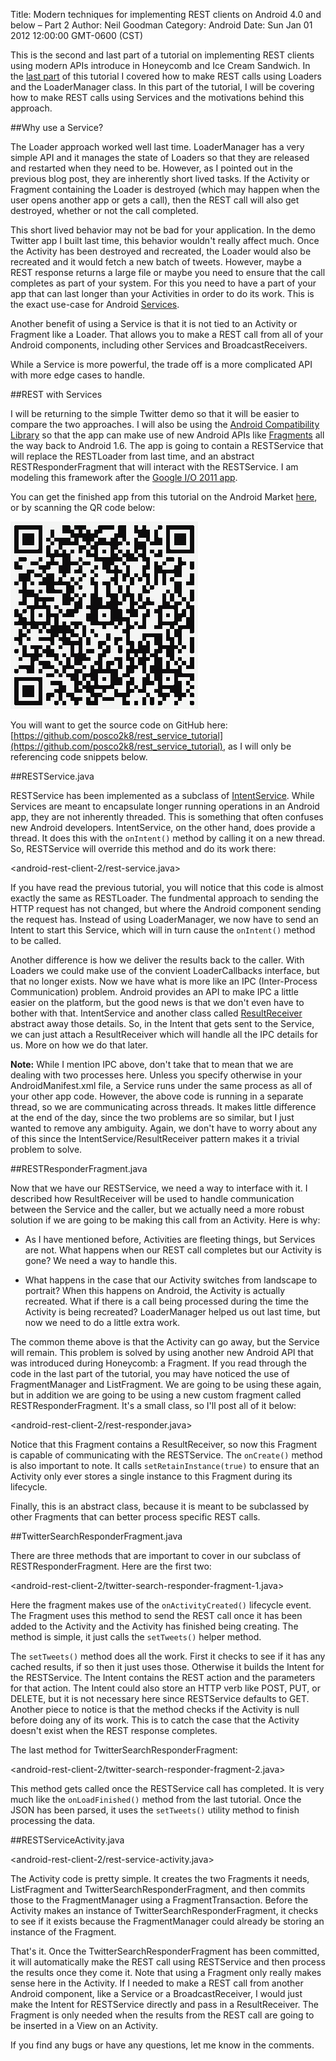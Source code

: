 Title: Modern techniques for implementing REST clients on Android 4.0 and below – Part 2
Author: Neil Goodman
Category: Android
Date: Sun Jan 01 2012 12:00:00 GMT-0600 (CST)

This is the second and last part of a tutorial on implementing REST clients using modern APIs introduce in Honeycomb and Ice Cream Sandwich. In the [last part](http://neilgoodman.net/2011/12/26/modern-techniques-for-implementing-rest-clients-on-android-4-0-and-below-part-1/) of this tutorial I covered how to make REST calls using Loaders and the LoaderManager class. In this part of the tutorial, I will be covering how to make REST calls using Services and the motivations behind this approach.

##Why use a Service?

The Loader approach worked well last time. LoaderManager has a very simple API and it manages the state of Loaders so that they are released and restarted when they need to be. However, as I pointed out in the previous blog post, they are inherently short lived tasks. If the Activity or Fragment containing the Loader is destroyed (which may happen when the user opens another app or gets a call), then the REST call will also get destroyed, whether or not the call completed.

This short lived behavior may not be bad for your application. In the demo Twitter app I built last time, this behavior wouldn't really affect much. Once the Activity has been destroyed and recreated, the Loader would also be recreated and it would fetch a new batch of tweets. However, maybe a REST response returns a large file or maybe you need to ensure that the call completes as part of your system. For this you need to have a part of your app that can last longer than your Activities in order to do its work. This is the exact use-case for Android [Services](http://developer.android.com/guide/topics/fundamentals/services.html).

Another benefit of using a Service is that it is not tied to an Activity or Fragment like a Loader. That allows you to make a REST call from all of your Android components, including other Services and BroadcastReceivers.

While a Service is more powerful, the trade off is a more complicated API with more edge cases to handle.

##REST with Services

I will be returning to the simple Twitter demo so that it will be easier to compare the two approaches. I will also be using the [Android Compatibility Library](http://developer.android.com/sdk/compatibility-library.html) so that the app can make use of new Android APIs like [Fragments](http://developer.android.com/guide/topics/fundamentals/fragments.html) all the way back to Android 1.6. The app is going to contain a RESTService that will replace the RESTLoader from last time, and an abstract RESTResponderFragment that will interact with the RESTService. I am modeling this framework after the [Google I/O 2011 app](http://code.google.com/p/iosched/).

You can get the finished app from this tutorial on the Android Market [here](https://market.android.com/details?id=net.neilgoodman.android.restservicetutorial), or by scanning the QR code below:

![QR Code](android-rest-client-2/rest-service-qr.png)

You will want to get the source code on GitHub here: [https://github.com/posco2k8/rest_service_tutorial](https://github.com/posco2k8/rest_service_tutorial), as I will only be referencing code snippets below.

##RESTService.java

RESTService has been implemented as a subclass of [IntentService](http://developer.android.com/reference/android/app/IntentService.html). While Services are meant to encapsulate longer running operations in an Android app, they are not inherently threaded. This is something that often confuses new Android developers. IntentService, on the other hand, does provide a thread. It does this with the `onIntent()` method by calling it on a new thread. So, RESTService will override this method and do its work there:

<android-rest-client-2/rest-service.java>

If you have read the previous tutorial, you will notice that this code is almost exactly the same as RESTLoader. The fundmental approach to sending the HTTP request has not changed, but where the Android component sending the request has. Instead of using LoaderManager, we now have to send an Intent to start this Service, which will in turn cause the `onIntent()` method to be called.

Another difference is how we deliver the results back to the caller. With Loaders we could make use of the convient LoaderCallbacks<D> interface, but that no longer exists. Now we have what is more like an IPC (Inter-Process Communication) problem. Android provides an API to make IPC a little easier on the platform, but the good news is that we don't even have to bother with that. IntentService and another class called [ResultReceiver](http://developer.android.com/reference/android/os/ResultReceiver.html) abstract away those details. So, in the Intent that gets sent to the Service, we can just attach a ResultReceiver which will handle all the IPC details for us. More on how we do that later.

__Note:__ While I mention IPC above, don't take that to mean that we are dealing with two processes here. Unless you specify otherwise in your AndroidManifest.xml file, a Service runs under the same process as all of your other app code. However, the above code is running in a separate thread, so we are communicating across threads. It makes little difference at the end of the day, since the two problems are so similar, but I just wanted to remove any ambiguity. Again, we don't have to worry about any of this since the IntentService/ResultReceiver pattern makes it a trivial problem to solve.

##RESTResponderFragment.java

Now that we have our RESTService, we need a way to interface with it. I described how ResultReceiver will be used to handle communication between the Service and the caller, but we actually need a more robust solution if we are going to be making this call from an Activity. Here is why:

- As I have mentioned before, Activities are fleeting things, but Services are not. What happens when our REST call completes but our Activity is gone? We need a way to handle this.

- What happens in the case that our Activity switches from landscape to portrait? When this happens on Android, the Activity is actually recreated. What if there is a call being processed during the time the Activity is being recreated? LoaderManager helped us out last time, but now we need to do a little extra work.

The common theme above is that the Activity can go away, but the Service will remain. This problem is solved by using another new Android API that was introduced during Honeycomb: a Fragment. If you read through the code in the last part of the tutorial, you may have noticed the use of FragmentManager and ListFragment. We are going to be using these again, but in addition we are going to be using a new custom fragment called RESTResponderFragment. It's a small class, so I'll post all of it below:

<android-rest-client-2/rest-responder.java>

Notice that this Fragment contains a ResultReceiver, so now this Fragment is capable of communicating with the RESTService. The `onCreate()` method is also important to note. It calls `setRetainInstance(true)` to ensure that an Activity only ever stores a single instance to this Fragment during its lifecycle.

Finally, this is an abstract class, because it is meant to be subclassed by other Fragments that can better process specific REST calls.

##TwitterSearchResponderFragment.java

There are three methods that are important to cover in our subclass of RESTResponderFragment. Here are the first two:

<android-rest-client-2/twitter-search-responder-fragment-1.java>

Here the fragment makes use of the `onActivityCreated()` lifecycle event. The Fragment uses this method to send the REST call once it has been added to the Activity and the Activity has finished being creating. The method is simple, it just calls the `setTweets()` helper method.

The `setTweets()` method does all the work. First it checks to see if it has any cached results, if so then it just uses those. Otherwise it builds the Intent for the RESTService. The Intent contains the REST action and the parameters for that action. The Intent could also store an HTTP verb like POST, PUT, or DELETE, but it is not necessary here since RESTService defaults to GET. Another piece to notice is that the method checks if the Activity is null before doing any of its work. This is to catch the case that the Activity doesn't exist when the REST response completes.

The last method for TwitterSearchResponderFragment:

<android-rest-client-2/twitter-search-responder-fragment-2.java>

This method gets called once the RESTService call has completed. It is very much like the `onLoadFinished()` method from the last tutorial. Once the JSON has been parsed, it uses the `setTweets()` utility method to finish processing the data.

##RESTServiceActivity.java

<android-rest-client-2/rest-service-activity.java>

The Activity code is pretty simple. It creates the two Fragments it needs, ListFragment and TwitterSearchResponderFragment, and then commits those to the FragmentManager using a FragmentTransaction. Before the Activity makes an instance of TwitterSearchResponderFragment, it checks to see if it exists because the FragmentManager could already be storing an instance of the Fragment.

That's it. Once the TwitterSearchResponderFragment has been committed, it will automatically make the REST call using RESTService and then process the results once they come it. Note that using a Fragment only really makes sense here in the Activity. If I needed to make a REST call from another Android component, like a Service or a BroadcastReceiver, I would just make the Intent for RESTService directly and pass in a ResultReceiver. The Fragment is only needed when the results from the REST call are going to be inserted in a View on an Activity.

If you find any bugs or have any questions, let me know in the comments.